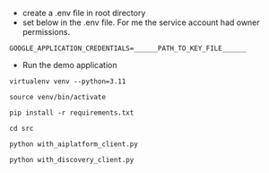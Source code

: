 - create a .env file in root directory
- set below in the .env file. For me the service account had owner permissions.
```properties
GOOGLE_APPLICATION_CREDENTIALS=______PATH_TO_KEY_FILE______
```
- Run the demo application

```shell
virtualenv venv --python=3.11

source venv/bin/activate

pip install -r requirements.txt

cd src

python with_aiplatform_client.py

python with_discovery_client.py 
```